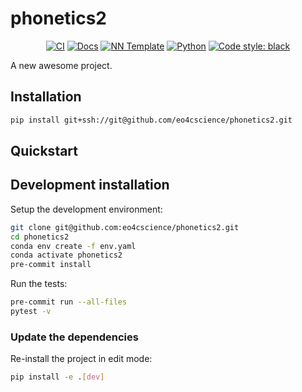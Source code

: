 # phonetics2

<p align="center">
    <a href="https://github.com/eo4cscience/phonetics2/actions/workflows/test_suite.yml"><img alt="CI" src=https://img.shields.io/github/workflow/status/eo4cscience/phonetics2/Test%20Suite/main?label=main%20checks></a>
    <a href="https://eo4cscience.github.io/phonetics2"><img alt="Docs" src=https://img.shields.io/github/deployments/eo4cscience/phonetics2/github-pages?label=docs></a>
    <a href="https://github.com/grok-ai/nn-template"><img alt="NN Template" src="https://shields.io/badge/nn--template-0.1.0-emerald?style=flat&labelColor=gray"></a>
    <a href="https://www.python.org/downloads/"><img alt="Python" src="https://img.shields.io/badge/python-3.11-blue.svg"></a>
    <a href="https://black.readthedocs.io/en/stable/"><img alt="Code style: black" src="https://img.shields.io/badge/code%20style-black-000000.svg"></a>
</p>

A new awesome project.


## Installation

```bash
pip install git+ssh://git@github.com/eo4cscience/phonetics2.git
```


## Quickstart

[comment]: <> (> Fill me!)


## Development installation

Setup the development environment:

```bash
git clone git@github.com:eo4cscience/phonetics2.git
cd phonetics2
conda env create -f env.yaml
conda activate phonetics2
pre-commit install
```

Run the tests:

```bash
pre-commit run --all-files
pytest -v
```


### Update the dependencies

Re-install the project in edit mode:

```bash
pip install -e .[dev]
```
